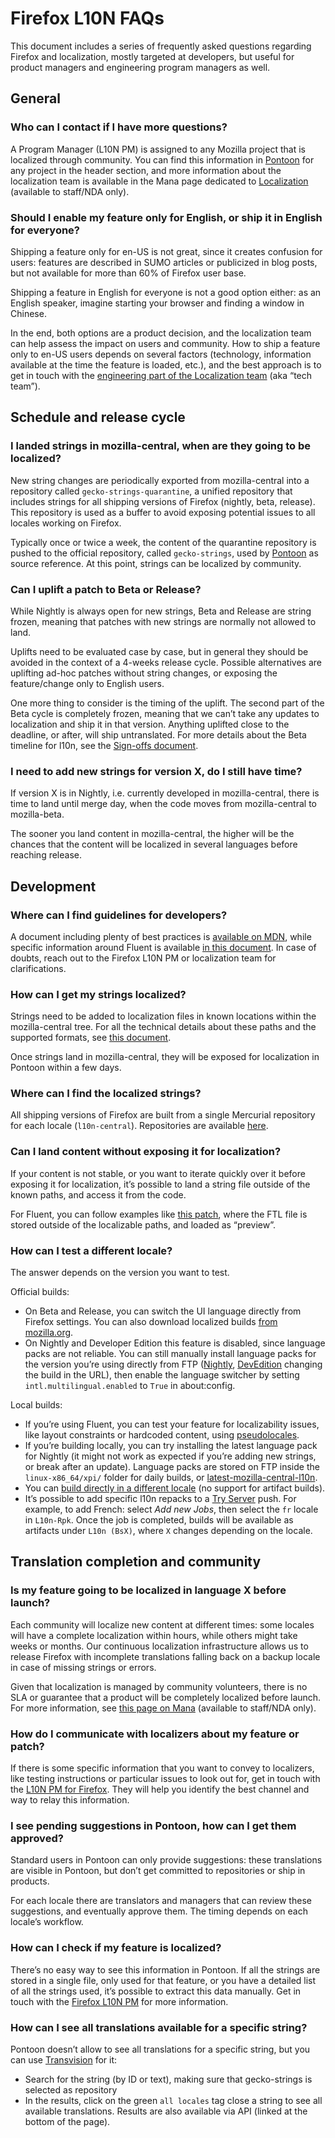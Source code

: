 # Firefox L10N FAQs

This document includes a series of frequently asked questions regarding Firefox and localization, mostly targeted at developers, but useful for product managers and engineering program managers as well.

<!-- toc -->

## General

### Who can I contact if I have more questions?

A Program Manager (L10N PM) is assigned to any Mozilla project that is localized through community. You can find this information in [Pontoon](https://pontoon.mozilla.org/projects/firefox/) for any project in the header section, and more information about the localization team is available in the Mana page dedicated to [Localization](https://mana.mozilla.org/wiki/pages/viewpage.action?pageId=66651657) (available to staff/NDA only).

### Should I enable my feature only for English, or ship it in English for everyone?

Shipping a feature only for en-US is not great, since it creates confusion for users: features are described in SUMO articles or publicized in blog posts, but not available for more than 60% of Firefox user base.

Shipping a feature in English for everyone is not a good option either: as an English speaker, imagine starting your browser and finding a window in Chinese.

In the end, both options are a product decision, and the localization team can help assess the impact on users and community. How to ship a feature only to en-US users depends on several factors (technology, information available at the time the feature is loaded, etc.), and the best approach is to get in touch with the [engineering part of the Localization team](https://mana.mozilla.org/wiki/pages/viewpage.action?pageId=66651657) (aka “tech team”).

## Schedule and release cycle

### I landed strings in mozilla-central, when are they going to be localized?

New string changes are periodically exported from mozilla-central into a repository called `gecko-strings-quarantine`, a unified repository that includes strings for all shipping versions of Firefox (nightly, beta, release). This repository is used as a buffer to avoid exposing potential issues to all locales working on Firefox.

Typically once or twice a week, the content of the quarantine repository is pushed to the official repository, called `gecko-strings`, used by [Pontoon](https://pontoon.mozilla.org/projects/firefox/) as source reference. At this point, strings can be localized by community.

### Can I uplift a patch to Beta or Release?

While Nightly is always open for new strings, Beta and Release are string frozen, meaning that patches with new strings are normally not allowed to land.

Uplifts need to be evaluated case by case, but in general they should be avoided in the context of a 4-weeks release cycle. Possible alternatives are uplifting ad-hoc patches without string changes, or exposing the feature/change only to English users.

One more thing to consider is the timing of the uplift. The second part of the Beta cycle is completely frozen, meaning that we can’t take any updates to localization and ship it in that version. Anything uplifted close to the deadline, or after, will ship untranslated. For more details about the Beta timeline for l10n, see the [Sign-offs document](../review/signoffs.md#timeline-and-deadlines).

### I need to add new strings for version X, do I still have time?

If version X is in Nightly, i.e. currently developed in mozilla-central, there is time to land until merge day, when the code moves from mozilla-central to mozilla-beta.

The sooner you land content in mozilla-central, the higher will be the chances that the content will be localized in several languages before reaching release.

## Development

### Where can I find guidelines for developers?

A document including plenty of best practices is [available on MDN](https://developer.mozilla.org/en-US/docs/Mozilla/Localization/Localization_content_best_practices), while specific information around Fluent is available [in this document](https://firefox-source-docs.mozilla.org/l10n/fluent/review.html). In case of doubts, reach out to the Firefox L10N PM or localization team for clarifications.

### How can I get my strings localized?

Strings need to be added to localization files in known locations within the mozilla-central tree. For all the technical details about these paths and the supported formats, see [this document](https://firefox-source-docs.mozilla.org/build/buildsystem/locales.html#exposing-strings).

Once strings land in mozilla-central, they will be exposed for localization in Pontoon within a few days.

### Where can I find the localized strings?

All shipping versions of Firefox are built from a single Mercurial repository for each locale (`l10n-central`). Repositories are available [here](https://hg.mozilla.org/l10n-central/).

### Can I land content without exposing it for localization?

If your content is not stable, or you want to iterate quickly over it before exposing it for localization, it’s possible to land a string file outside of the known paths, and access it from the code.

For Fluent, you can follow examples like [this patch](https://hg.mozilla.org/mozilla-central/rev/e3bc9f1bde6e), where the FTL file is stored outside of the localizable paths, and loaded as “preview”.

### How can I test a different locale?

The answer depends on the version you want to test.

Official builds:
* On Beta and Release, you can switch the UI language directly from Firefox settings. You can also download localized builds [from mozilla.org](http://www.mozilla.org/firefox/all).
* On Nightly and Developer Edition this feature is disabled, since language packs are not reliable. You can still manually install language packs for the version you’re using directly from FTP ([Nightly](http://ftp.mozilla.org/pub/firefox/nightly/latest-mozilla-central-l10n/linux-x86_64/xpi/), [DevEdition](http://archive.mozilla.org/pub/devedition/releases/77.0b2/win64/xpi/) changing the build in the URL), then enable the language switcher by setting `intl.multilingual.enabled` to `True` in about:config.

Local builds:
* If you’re using Fluent, you can test your feature for localizability issues, like layout constraints or hardcoded content, using [pseudolocales](https://firefox-source-docs.mozilla.org/l10n/fluent/tutorial.html#pseudolocalization).
* If you’re building locally, you can try installing the latest language pack for Nightly (it might not work as expected if you’re adding new strings, or break after an update). Language packs are stored on FTP inside the `linux-x86_64/xpi/` folder for daily builds, or [latest-mozilla-central-l10n](http://archive.mozilla.org/pub/firefox/nightly/latest-mozilla-central-l10n/linux-x86_64/xpi/).
* You can [build directly in a different locale](https://firefox-source-docs.mozilla.org/build/buildsystem/locales.html#instructions-for-single-locale-repacks-for-developers) (no support for artifact builds).
* It’s possible to add specific l10n repacks to a [Try Server](https://wiki.mozilla.org/ReleaseEngineering/TryServer#Scheduling_jobs_with_Treeherder) push. For example, to add French: select *Add new Jobs*, then select the `fr` locale in `L10n-Rpk`. Once the job is completed, builds will be available as artifacts under `L10n (BsX)`, where `X` changes depending on the locale.

## Translation completion and community

### Is my feature going to be localized in language X before launch?

Each community will localize new content at different times: some locales will have a complete localization within hours, while others might take weeks or months. Our continuous localization infrastructure allows us to release Firefox with incomplete translations falling back on a backup locale in case of missing strings or errors.

Given that localization is managed by community volunteers, there is no SLA or guarantee that a product will be completely localized before launch. For more information, see [this page on Mana](https://mana.mozilla.org/wiki/pages/viewpage.action?pageId=66651657) (available to staff/NDA only).

### How do I communicate with localizers about my feature or patch?

If there is some specific information that you want to convey to localizers, like testing instructions or particular issues to look out for, get in touch with the [L10N PM for Firefox](#who-can-i-contact-if-i-have-more-questions). They will help you identify the best channel and way to relay this information.

### I see pending suggestions in Pontoon, how can I get them approved?

Standard users in Pontoon can only provide suggestions: these translations are visible in Pontoon, but don’t get committed to repositories or ship in products.

For each locale there are translators and managers that can review these suggestions, and eventually approve them. The timing depends on each locale’s workflow.

### How can I check if my feature is localized?

There’s no easy way to see this information in Pontoon. If all the strings are stored in a single file, only used for that feature, or you have a detailed list of all the strings used, it’s possible to extract this data manually. Get in touch with the [Firefox L10N PM](#who-can-i-contact-if-i-have-more-questions) for more information.

### How can I see all translations available for a specific string?

Pontoon doesn’t allow to see all translations for a specific string, but you can use [Transvision](https://transvision.mozfr.org/) for it:
* Search for the string (by ID or text), making sure that gecko-strings is selected as repository
* In the results, click on the green `all locales` tag close a string to see all available translations. Results are also available via API (linked at the bottom of the page).
